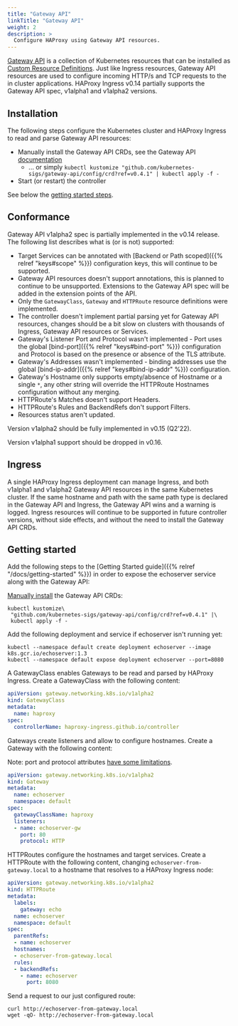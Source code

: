 ```yaml
---
title: "Gateway API"
linkTitle: "Gateway API"
weight: 2
description: >
  Configure HAProxy using Gateway API resources.
---
```


[Gateway API](https://gateway-api.sigs.k8s.io/) is a collection of Kubernetes resources that can be installed as [Custom Resource Definitions](https://kubernetes.io/docs/tasks/extend-kubernetes/custom-resources/custom-resource-definitions/). Just like Ingress resources, Gateway API resources are used to configure incoming HTTP/s and TCP requests to the in cluster applications. HAProxy Ingress v0.14 partially supports the Gateway API spec, v1alpha1 and v1alpha2 versions.

## Installation

The following steps configure the Kubernetes cluster and HAProxy Ingress to read and parse Gateway API resources:

* Manually install the Gateway API CRDs, see the Gateway API [documentation](https://gateway-api.sigs.k8s.io/v1alpha2/guides/getting-started/#installing-gateway-api-crds-manually)
    * ... or simply `kubectl kustomize "github.com/kubernetes-sigs/gateway-api/config/crd?ref=v0.4.1" | kubectl apply -f -`
* Start (or restart) the controller

See below the [getting started steps](#getting-started).

## Conformance

Gateway API v1alpha2 spec is partially implemented in the v0.14 release. The following list describes what is (or is not) supported:

* Target Services can be annotated with [Backend or Path scoped]({{% relref "keys#scope" %}}) configuration keys, this will continue to be supported.
* Gateway API resources doesn't support annotations, this is planned to continue to be unsupported. Extensions to the Gateway API spec will be added in the extension points of the API.
* Only the `GatewayClass`, `Gateway` and `HTTPRoute` resource definitions were implemented.
* The controller doesn't implement partial parsing yet for Gateway API resources, changes should be a bit slow on clusters with thousands of Ingress, Gateway API resources or Services.
* Gateway's Listener Port and Protocol wasn't implemented - Port uses the global [bind-port]({{% relref "keys#bind-port" %}}) configuration and Protocol is based on the presence or absence of the TLS attribute.
* Gateway's Addresses wasn't implemented - binding addresses use the global [bind-ip-addr]({{% relref "keys#bind-ip-addr" %}}) configuration.
* Gateway's Hostname only supports empty/absence of Hostname or a single `*`, any other string will override the HTTPRoute Hostnames configuration without any merging.
* HTTPRoute's Matches doesn't support Headers.
* HTTPRoute's Rules and BackendRefs don't support Filters.
* Resources status aren't updated.

Version v1alpha2 should be fully implemented in v0.15 (Q2'22).

Version v1alpha1 support should be dropped in v0.16.

## Ingress

A single HAProxy Ingress deployment can manage Ingress, and both v1alpha1 and v1alpha2 Gateway API resources in the same Kubernetes cluster. If the same hostname and path with the same path type is declared in the Gateway API and Ingress, the Gateway API wins and a warning is logged. Ingress resources will continue to be supported in future controller versions, without side effects, and without the need to install the Gateway API CRDs.

## Getting started

Add the following steps to the [Getting Started guide]({{% relref "/docs/getting-started" %}}) in order to expose the echoserver service along with the Gateway API:

[Manually install](https://gateway-api.sigs.k8s.io/v1alpha2/guides/getting-started/#installing-gateway-api-crds-manually) the Gateway API CRDs:

```
kubectl kustomize\
 "github.com/kubernetes-sigs/gateway-api/config/crd?ref=v0.4.1" |\
 kubectl apply -f -
```

Add the following deployment and service if echoserver isn't running yet:

```
kubectl --namespace default create deployment echoserver --image k8s.gcr.io/echoserver:1.3
kubectl --namespace default expose deployment echoserver --port=8080
```

A GatewayClass enables Gateways to be read and parsed by HAProxy Ingress. Create a GatewayClass with the following content:

```yaml
apiVersion: gateway.networking.k8s.io/v1alpha2
kind: GatewayClass
metadata:
  name: haproxy
spec:
  controllerName: haproxy-ingress.github.io/controller
```

Gateways create listeners and allow to configure hostnames. Create a Gateway with the following content:

Note: port and protocol attributes [have some limitations](#conformance).

```yaml
apiVersion: gateway.networking.k8s.io/v1alpha2
kind: Gateway
metadata:
  name: echoserver
  namespace: default
spec:
  gatewayClassName: haproxy
  listeners:
  - name: echoserver-gw
    port: 80
    protocol: HTTP
```

HTTPRoutes configure the hostnames and target services. Create a HTTPRoute with the following content, changing `echoserver-from-gateway.local` to a hostname that resolves to a HAProxy Ingress node:

```yaml
apiVersion: gateway.networking.k8s.io/v1alpha2
kind: HTTPRoute
metadata:
  labels:
    gateway: echo
  name: echoserver
  namespace: default
spec:
  parentRefs:
  - name: echoserver
  hostnames:
  - echoserver-from-gateway.local
  rules:
  - backendRefs:
    - name: echoserver
      port: 8080
```

Send a request to our just configured route:

```
curl http://echoserver-from-gateway.local
wget -qO- http://echoserver-from-gateway.local
```
